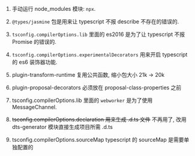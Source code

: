 
1. 手动运行 node_modules 模块: `npx`.

1. `@types/jasmine` 包是用来让 typescript 不报 describe 不存在的错误的.

1. `tsconfig.compilerOptions.lib` 里面的 es2016 是为了让 typescript 不报 Promise 的错误的.

1. `tsconfig.compilerOptions.experimentalDecorators` 用来开启 typescript 的 es6 装饰器功能.

1. plugin-transform-runtime 复用公共函数, 缩小包大小 21k -> 20k

1. plugin-proposal-decorators 必须放在 proposal-class-properties 之前

1. tsconfig.compilerOptions.lib 里面的 `webworker` 是为了使用 MessageChannel.

1. ~~tsconfig.compilerOptions.declaration 用来生成 .d.ts 文件~~ 不再用了, 改用 dts-generator 模块直接生成项目所需 .d.ts

1. tsconfig.compilerOptions.sourceMap typescript 的 sourceMap 是需要单独配置的
